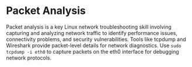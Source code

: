 # Packet Analysis

Packet analysis is a key Linux network troubleshooting skill involving capturing and analyzing network traffic to identify performance issues, connectivity problems, and security vulnerabilities. Tools like tcpdump and Wireshark provide packet-level details for network diagnostics. Use `sudo tcpdump -i eth0` to capture packets on the eth0 interface for debugging network protocols.